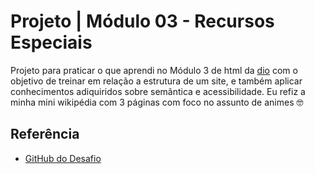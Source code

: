 # Projeto | Módulo 03 - Recursos Especiais

Projeto para praticar o que aprendi no Módulo 3 de html da [dio](https://www.dio.me/) com o objetivo de treinar em relação a estrutura de um site, e também aplicar conhecimentos adiquiridos sobre semântica e acessibilidade. Eu refiz a minha mini wikipédia com 3 páginas com foco no assunto de animes 🤓

## Referência

 - [GitHub do Desafio](https://github.com/digitalinnovationone/trilha-html-modulo-3)